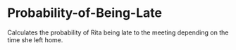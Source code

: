 # Probability-of-Being-Late
Calculates the probability of Rita being late to the meeting depending on the time she left home.